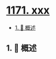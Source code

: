 # [1171. xxx](https://github.com/Tdahuyou/TNotes.leetcode/tree/main/notes/1171.%20xxx)

<!-- region:toc -->

- [1. 📝 概述](#1--概述)

<!-- endregion:toc -->

## 1. 📝 概述
